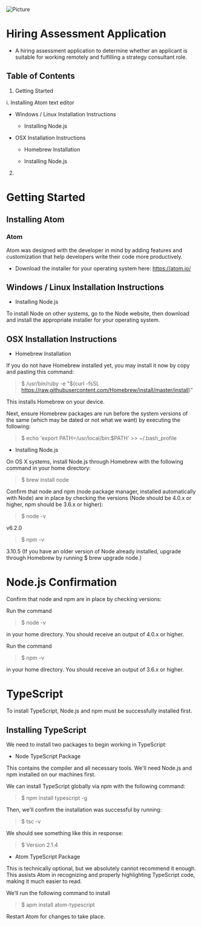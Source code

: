 ![Picture](http://static1.squarespace.com/static/57b77304b3db2bfb203fbf3f/t/581e02ade4fcb51e9e0bc4cd/1501254745108/?format=1500w)

# Hiring Assessment Application

* A hiring assessment application to determine whether an applicant is suitable for working remotely and fulfilling a strategy consultant role.

## Table of Contents

1. Getting Started

  i. Installing Atom text editor

  * Windows / Linux Installation Instructions

    * Installing Node.js

  * OSX Installation Instructions

    * Homebrew Installation

    * Installing Node.js

2.

# Getting Started

## Installing Atom

### Atom

Atom was designed with the developer in mind by adding features and customization that help developers write their code more productively.

* Download the installer for your operating system here: https://atom.io/

## Windows / Linux Installation Instructions

* Installing Node.js

To install Node on other systems, go to the Node website, then download and install the appropriate installer for your operating system.

## OSX Installation Instructions

* Homebrew Installation

If you do not have Homebrew installed yet, you may install it now by copy and pasting this command:

> $ /usr/bin/ruby -e "$(curl -fsSL https://raw.githubusercontent.com/Homebrew/install/master/install)"

This installs Homebrew on your device.

Next, ensure Homebrew packages are run before the system versions of the same (which may be dated or not what we want) by executing the following:

> $ echo 'export PATH=/usr/local/bin:$PATH' >> ~/.bash_profile

* Installing Node.js

On OS X systems, install Node.js through Homebrew with the following command in your home directory:

> $ brew install node

Confirm that node and npm (node package manager, installed automatically with Node) are in place by checking the versions (Node should be 4.0.x or higher, npm should be 3.6.x or higher):

> $ node -v

v6.2.0

> $ npm -v

3.10.5
(If you have an older version of Node already installed, upgrade through Homebrew by running $ brew upgrade node.)

# Node.js Confirmation

Confirm that node and npm are in place by checking versions:

Run the command

> $ node -v

in your home directory. You should receive an output of 4.0.x or higher.

Run the command

> $ npm -v

in your home directory. You should receive an output of 3.6.x or higher.

# TypeScript

To install TypeScript, Node.js and npm must be successfully installed first.

## Installing TypeScript

We need to install two packages to begin working in TypeScript:

* Node TypeScript Package

This contains the compiler and all necessary tools. We'll need Node.js and npm installed on our machines first.

We can install TypeScript globally via npm with the following command:

> $ npm install typescript -g

Then, we'll confirm the installation was successful by running:

> $ tsc -v

We should see something like this in response:

> $ Version 2.1.4

* Atom TypeScript Package

This is technically optional, but we absolutely cannot recommend it enough. This assists Atom in recognizing and properly highlighting TypeScript code, making it much easier to read.

We’ll run the following command to install

> $ apm install atom-typescript

Restart Atom for changes to take place.
